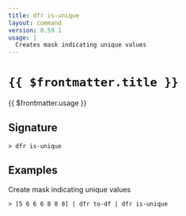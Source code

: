 ```yaml
---
title: dfr is-unique
layout: command
version: 0.59.1
usage: |
  Creates mask indicating unique values
---
```


# `{{ $frontmatter.title }}`

<div style='white-space: pre-wrap;'>{{ $frontmatter.usage }}</div>

## Signature

```> dfr is-unique ```

## Examples

Create mask indicating unique values
```shell
> [5 6 6 6 8 8 8] | dfr to-df | dfr is-unique
```
